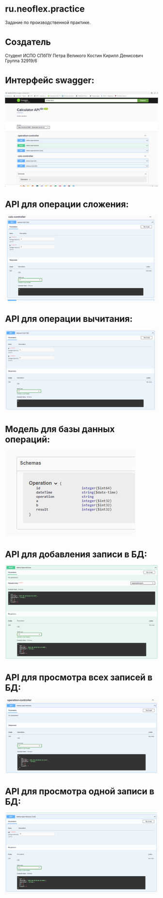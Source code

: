 # ru.neoflex.practice
Задание по производственной практике. 
# Создатель
Студент ИСПО СПбПУ Петра Великого Костин Кирилл Денисович
Группа 32919/6
# Интерфейс swagger:
![Swagger](https://github.com/k0v1nar/ru.neoflex.practice/raw/main/Screenshot/Swagger.PNG)
# API для операции сложения:
![API PLUS](https://github.com/k0v1nar/ru.neoflex.practice/raw/main/Screenshot/API_for_plus_operation.PNG)
# API для операции вычитания:
![API PLUS](https://github.com/k0v1nar/ru.neoflex.practice/raw/main/Screenshot/API_for_minus_opertation.PNG)
# Модель для базы данных операций:
![API PLUS](https://github.com/k0v1nar/ru.neoflex.practice/raw/main/Screenshot/Model_for_BD.PNG)
# API для добавления записи в БД:
![API PLUS](https://github.com/k0v1nar/ru.neoflex.practice/raw/main/Screenshot/API_for_add_new_data.PNG)
# API для просмотра всех записей в БД:
![API PLUS](https://github.com/k0v1nar/ru.neoflex.practice/raw/main/Screenshot/API_for_get_all_data.PNG)
# API для просмотра одной записи в БД:
![API PLUS](https://github.com/k0v1nar/ru.neoflex.practice/raw/main/Screenshot/API_for_get_1_data.PNG)
